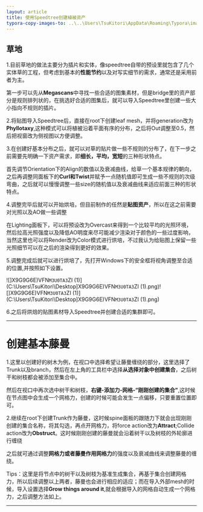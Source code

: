 ```yaml
---
layout: article
title: 使用Speedtree创建植被资产
typora-copy-images-to: ..\..\Users\TsuKitori\AppData\Roaming\Typora\image
---
```


## 草地

1.目前草地的做法主要分为插片和实体，像speedtree自带的预设里就包含了几个实体草的工程，但考虑到基本的**性能节约**以及对写实细节的需求，通常还是采用前者为主。

第一步可以先从**Megascans**中寻找一些合适的图集素材，但是bridge里的资产部分是规则排列状的，在挑选好合适的图集后，就可以导入Speedtree里创建一些大小指向不规则的插片。

2.将贴图导入Speedtree后，直接在root下创建leaf mesh，并将generation改为**Phyllotaxy**,这种模式可以将植被沿着平面有序的分布，之后将Out调整至0.5，然后把视窗改为侧视图以方便调整。

3.在创建好基本分布之后，就可以对草的贴片做一些不规则的分布了，在下一步之前需要先明确一下资产需求，即**细长，平均，宽短**的三种形状特点。

首先调节Orientation下的Align的数值以及衰减曲线，给草一个基本规律的朝向，之后再调整同面板下的**Curl和Twist**并赋予一点随机值即可生成一些不规则的次级弯曲，之后就可以慢慢调整一些size的随机值以及衰减曲线来适应前面三种的形状特点。

4.调整完毕后就可以开始烘培，但目前制作的任然是**贴图资产**，所以在这之前需要对光照以及AO做一些调整

在Lighting面板下，可以将预设改为Overcast来得到一个比较平均的光照环境，然后拉高光照强度以及降低AO明度来尽可能减少渲染对于颜色的一些过度影响，当然这里也可以将Render改为Color模式进行烘培，不过我认为给贴图上保留一些光照细节可以在之后的渲染得到更好的效果。

5.调整完成后就可以进行烘培了，先打开Windows下的安全框将视角调整至合适的位置,并按照如下设置。

![]X9G9G6E)VFN`M3U0TA3`ZI (1)](C:\Users\TsuKitori\Desktop\]X9G9G6E)VFN`M3U0TA3`ZI (1).png)![]X9G9G6E)VFN`M3U0TA3`ZI (1)](C:\Users\TsuKitori\Desktop\]X9G9G6E)VFN`M3U0TA3`ZI (1).png)

6.之后将烘焙的贴图素材导入Speedtree并创建合适的集群即可。

------

# 创建基本藤曼



1.这里以创建好的树木为例，在视口中选择希望让藤曼缠绕的部分，这里选择了Trunk以及branch，然后在左上角的工具栏中选择**从选择对象中创建集合**，之后树干和树枝都会被添加至集合中。

然后在视口中再次选中树干和树枝，**右键-添加力-网格-“刚刚创建的集合"**,这时候在节点图中会生成一个网格力，创建的时候可能会发生一点偏移，只要重置位置即可。

2.继续在root下创建Trunk作为藤曼，这时候spine面板的跟随力下就会出现刚刚创建的集合名称，将其勾选，再点开网格力，将force action改为**Attract**;Collide action改为**Obstruct**。这时候刚刚创建的藤曼就会沿着树干以及树枝的外轮廓进行缠绕

之后就可通过调整**网格力或者藤曼作用网格力**的强度以及衰减曲线来调整藤曼的缠绕。

Tips：这里是将节点中的树干以及树枝为基准生成集合，再基于集合创建网格力，所以后续调整以上两者，藤曼也会进行相应的适应；而在导入外部mesh的时候，导入设置选择**Grow things around it**,就会根据导入的网格自动生成一个网格力，之后调整方法如上。

------



